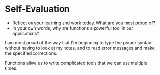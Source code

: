 # Self-Evaluation

- Reflect on your learning and work today. What are you most proud of?
- In your own words, why are functions a powerful tool in our applications?

I am most proud of the way that I'm beginning to type the proper syntax without having to look at my notes, and to read error messages and make the specified corrections. 

Functions allow us to write complicated tools that we can use multiple times.